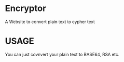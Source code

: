 # Encryptor
A Website to convert plain text to cypher text

# USAGE
You can just covnvert your plain text to BASE64, RSA etc.
